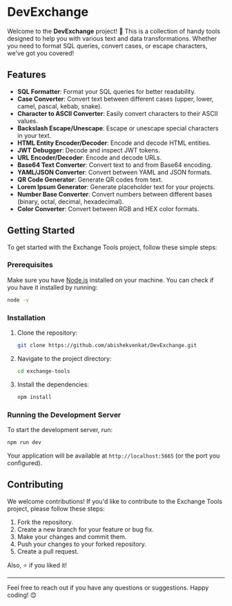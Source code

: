 # DevExchange

Welcome to the **DevExchange** project! 🎉 This is a collection of handy tools designed to help you with various text and data transformations. Whether you need to format SQL queries, convert cases, or escape characters, we've got you covered!

## Features

- **SQL Formatter**: Format your SQL queries for better readability.
- **Case Converter**: Convert text between different cases (upper, lower, camel, pascal, kebab, snake).
- **Character to ASCII Converter**: Easily convert characters to their ASCII values.
- **Backslash Escape/Unescape**: Escape or unescape special characters in your text.
- **HTML Entity Encoder/Decoder**: Encode and decode HTML entities.
- **JWT Debugger**: Decode and inspect JWT tokens.
- **URL Encoder/Decoder**: Encode and decode URLs.
- **Base64 Text Converter**: Convert text to and from Base64 encoding.
- **YAML/JSON Converter**: Convert between YAML and JSON formats.
- **QR Code Generator**: Generate QR codes from text.
- **Lorem Ipsum Generator**: Generate placeholder text for your projects.
- **Number Base Converter**: Convert numbers between different bases (binary, octal, decimal, hexadecimal).
- **Color Converter**: Convert between RGB and HEX color formats.

## Getting Started

To get started with the Exchange Tools project, follow these simple steps:

### Prerequisites

Make sure you have [Node.js](https://nodejs.org/) installed on your machine. You can check if you have it installed by running:

```bash
node -v
```

### Installation

1. Clone the repository:

   ```bash
   git clone https://github.com/abishekvenkat/DevExchange.git
   ```

2. Navigate to the project directory:

   ```bash
   cd exchange-tools
   ```

3. Install the dependencies:

   ```bash
   npm install
   ```

### Running the Development Server

To start the development server, run:

```bash
npm run dev
```

Your application will be available at `http://localhost:5665` (or the port you configured).

## Contributing

We welcome contributions! If you'd like to contribute to the Exchange Tools project, please follow these steps:

1. Fork the repository.
2. Create a new branch for your feature or bug fix.
3. Make your changes and commit them.
4. Push your changes to your forked repository.
5. Create a pull request.

Also, ⭐ if you liked it!

---

Feel free to reach out if you have any questions or suggestions. Happy coding! 😊